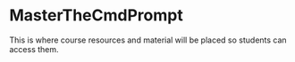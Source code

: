 # MasterTheCmdPrompt
 This is where course resources and  material will be placed so  students can access them.
